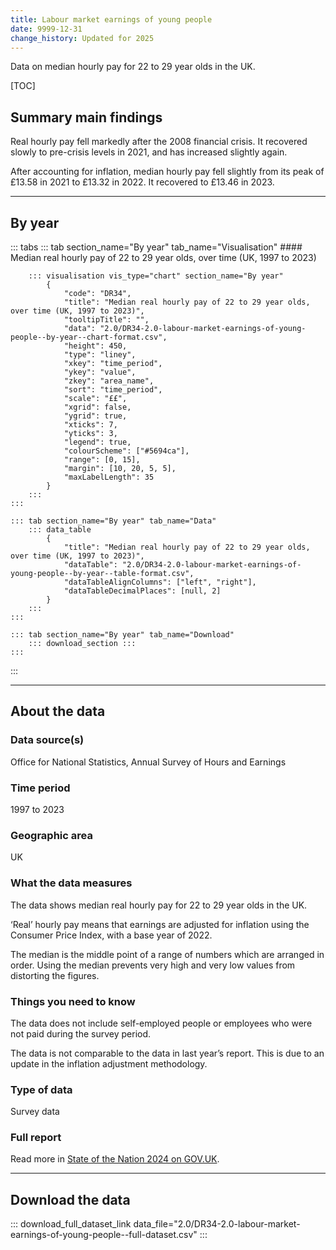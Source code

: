 ```yaml
---
title: Labour market earnings of young people
date: 9999-12-31
change_history: Updated for 2025
---
```


Data on median hourly pay for 22 to 29 year olds in the UK.

[TOC]

## Summary main findings

Real hourly pay fell markedly after the 2008 financial crisis. It recovered slowly to pre-crisis levels in 2021, and has increased slightly again.

After accounting for inflation, median hourly pay fell slightly from its peak of £13.58 in 2021 to £13.32 in 2022. It recovered to £13.46 in 2023. 

---

## By year

::: tabs
    ::: tab section_name="By year" tab_name="Visualisation"
        #### Median real hourly pay of 22 to 29 year olds, over time (UK, 1997 to 2023)

        ::: visualisation vis_type="chart" section_name="By year"
            {
                "code": "DR34",
                "title": "Median real hourly pay of 22 to 29 year olds, over time (UK, 1997 to 2023)",
                "tooltipTitle": "",
                "data": "2.0/DR34-2.0-labour-market-earnings-of-young-people--by-year--chart-format.csv",
                "height": 450,
                "type": "liney",
                "xkey": "time_period",
                "ykey": "value",
                "zkey": "area_name",
                "sort": "time_period",
                "scale": "££",
                "xgrid": false,
                "ygrid": true,
                "xticks": 7,
                "yticks": 3,
                "legend": true,
                "colourScheme": ["#5694ca"],
                "range": [0, 15],
                "margin": [10, 20, 5, 5],
                "maxLabelLength": 35
            }
        :::
    :::

    ::: tab section_name="By year" tab_name="Data"
        ::: data_table
            {
                "title": "Median real hourly pay of 22 to 29 year olds, over time (UK, 1997 to 2023)",
                "dataTable": "2.0/DR34-2.0-labour-market-earnings-of-young-people--by-year--table-format.csv",
                "dataTableAlignColumns": ["left", "right"],
                "dataTableDecimalPlaces": [null, 2]
            }
        :::
    :::

    ::: tab section_name="By year" tab_name="Download"
        ::: download_section :::
    :::
:::

---

## About the data

### Data source(s)
Office for National Statistics, Annual Survey of Hours and Earnings

### Time period
1997 to 2023

### Geographic area
UK

### What the data measures
The data shows median real hourly pay for 22 to 29 year olds in the UK. 

‘Real’ hourly pay means that earnings are adjusted for inflation using the Consumer Price Index, with a base year of 2022.

The median is the middle point of a range of numbers which are arranged in order. Using the median prevents very high and very low values from distorting the figures.

### Things you need to know
The data does not include self-employed people or employees who were not paid during the survey period.

The data is not comparable to the data in last year’s report. This is due to an update in the inflation adjustment methodology. 

### Type of data
Survey data

### Full report
Read more in [State of the Nation 2024 on GOV.UK](https://www.gov.uk/government/publications/state-of-the-nation-2024-local-to-national-mapping-opportunities-for-all).

---

## Download the data

::: download_full_dataset_link data_file="2.0/DR34-2.0-labour-market-earnings-of-young-people--full-dataset.csv" :::
